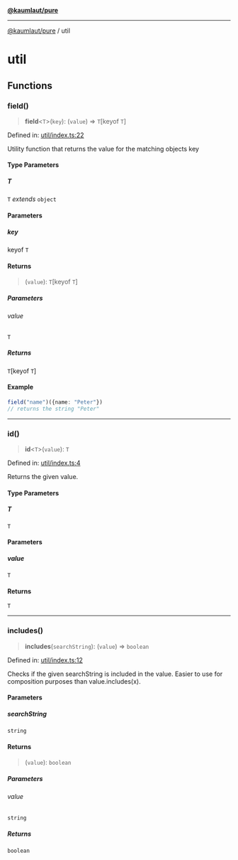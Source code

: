 [**@kaumlaut/pure**](README.md)

***

[@kaumlaut/pure](README.md) / util

# util

## Functions

### field()

> **field**\<`T`\>(`key`): (`value`) => `T`\[keyof `T`\]

Defined in: [util/index.ts:22](https://github.com/maxkaemmerer/pure/blob/d30a4bc91e164edceedaf0820bc185ec52d2032f/src/util/index.ts#L22)

Utility function that returns the value for the matching objects key

#### Type Parameters

##### T

`T` *extends* `object`

#### Parameters

##### key

keyof `T`

#### Returns

> (`value`): `T`\[keyof `T`\]

##### Parameters

###### value

`T`

##### Returns

`T`\[keyof `T`\]

#### Example

```ts
field("name")({name: "Peter"})
// returns the string "Peter"
```

***

### id()

> **id**\<`T`\>(`value`): `T`

Defined in: [util/index.ts:4](https://github.com/maxkaemmerer/pure/blob/d30a4bc91e164edceedaf0820bc185ec52d2032f/src/util/index.ts#L4)

Returns the given value.

#### Type Parameters

##### T

`T`

#### Parameters

##### value

`T`

#### Returns

`T`

***

### includes()

> **includes**(`searchString`): (`value`) => `boolean`

Defined in: [util/index.ts:12](https://github.com/maxkaemmerer/pure/blob/d30a4bc91e164edceedaf0820bc185ec52d2032f/src/util/index.ts#L12)

Checks if the given searchString is included in the value.
Easier to use for composition purposes than value.includes(x).

#### Parameters

##### searchString

`string`

#### Returns

> (`value`): `boolean`

##### Parameters

###### value

`string`

##### Returns

`boolean`
